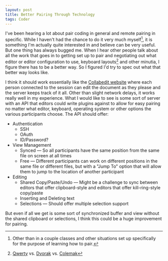 ```yaml
---
layout: post
title: Better Pairing Through Technology
tags: Coder
---
```


I've been hearing a lot about pair coding in general and remote pairing in specific. While I haven't had the chance to do it very much myself[^1], it is something I'm actually quite interested in and believe can be very useful. But one thing has always bugged me. When I hear other people talk about all the work that goes in to getting set up to pair and negotiating out what editor or editor configuration to use, keyboard layouts[^2] and other minutia, I figure there has to be a better way. So I figured I'd try to spec out what that better way looks like.

I think it should work essentially like the [Collabedit website][collabedit] where each person connected to the session can edit the document as they please and the server keeps track of it all. Other than slight network delays, it works really well in my experience. What I would like to see is some sort of server with an API that editors could write plugins against to allow for easy pairing no matter what editor, keyboard, operating system or other options the various participants choose. The API should offer:

* Authentication
    * SSH
    * OAuth
    * ID/Password?
* View Management
    * Synced &mdash; So all participants have the same position from the same file on screen at all times
    * Free &mdash; Different participants can work on different positions in the same file or different files, but with a "Jump To" option that will allow them to jump to the location of another participant
* Editing
    * Shared Copy/Paste/Undo &mdash; Might be a challenge to sync between editors that offer clipboard-style and editors that offer kill-ring-style copy/paste
    * Inserting and Deleting text
    * Selections &mdash; Should offer multiple selection support

But even if all we get is some sort of synchronized buffer and view without the shared clipboard or selections, I think this could be a huge improvement for pairing.

[^1]: Other than in a couple classes and other situations set up specifically for the purpose of learning how to pair.
[^2]: [Qwerty][qwerty] vs. [Dvorak][dvorak] vs. [Colemak][colemak]

[colemak]: https://en.wikipedia.org/wiki/Colemak#Colemak
[collabedit]: http://collabedit.com/
[dvorak]: https://en.wikipedia.org/wiki/Dvorak_Simplified_Keyboard
[qwerty]: https://en.wikipedia.org/wiki/Qwerty
